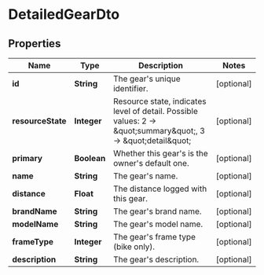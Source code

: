 

# DetailedGearDto

## Properties

Name | Type | Description | Notes
------------ | ------------- | ------------- | -------------
**id** | **String** | The gear&#39;s unique identifier. |  [optional]
**resourceState** | **Integer** | Resource state, indicates level of detail. Possible values: 2 -&gt; \&quot;summary\&quot;, 3 -&gt; \&quot;detail\&quot; |  [optional]
**primary** | **Boolean** | Whether this gear&#39;s is the owner&#39;s default one. |  [optional]
**name** | **String** | The gear&#39;s name. |  [optional]
**distance** | **Float** | The distance logged with this gear. |  [optional]
**brandName** | **String** | The gear&#39;s brand name. |  [optional]
**modelName** | **String** | The gear&#39;s model name. |  [optional]
**frameType** | **Integer** | The gear&#39;s frame type (bike only). |  [optional]
**description** | **String** | The gear&#39;s description. |  [optional]



